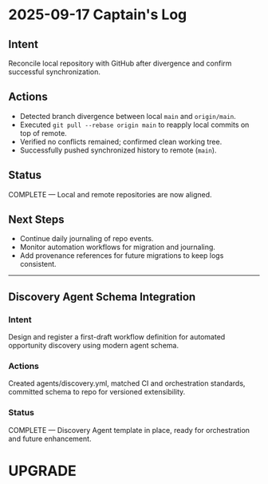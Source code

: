# 2025-09-17 Captain's Log
## Intent
Reconcile local repository with GitHub after divergence and confirm successful synchronization.
## Actions
- Detected branch divergence between local `main` and `origin/main`.
- Executed `git pull --rebase origin main` to reapply local commits on top of remote.
- Verified no conflicts remained; confirmed clean working tree.
- Successfully pushed synchronized history to remote (`main`).
## Status
COMPLETE — Local and remote repositories are now aligned.
## Next Steps
- Continue daily journaling of repo events.
- Monitor automation workflows for migration and journaling.
- Add provenance references for future migrations to keep logs consistent.

---

## Discovery Agent Schema Integration

### Intent
Design and register a first-draft workflow definition for automated opportunity discovery using modern agent schema.

### Actions
Created agents/discovery.yml, matched CI and orchestration standards, committed schema to repo for versioned extensibility.

### Status
COMPLETE — Discovery Agent template in place, ready for orchestration and future enhancement.

# UPGRADE

